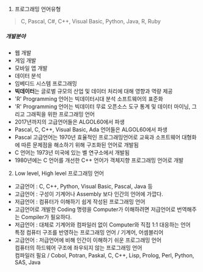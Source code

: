 1. 프로그래밍 언어유형
> C, Pascal, C#, C++, Visual Basic, Python, Java, R, Ruby 

##### 개발분야
- 웹 개발
- 게임 개발
- 모바일 앱 개발
- 데이터 분석
- 임베디드 시스템 프로그래밍
- **빅데이터**는 글로벌 규모의 산업 및 데이터 처리에 대해 영향과 역량 제공
- 'R' Programming 언어는 빅데이터시대 분석 소프트웨어의 표준화
- 'R' Programming 언어는 빅데이터 무료 오픈소스 도구 통계 및 데이터 마이닝, 그리고 그래픽을 위한 프로그래밍 언어
- 2017년까지의 고급언어들은 ALGOL60에서 파생
- Pascal, C, C++, Visual Basic, Ada 언어들은 ALGOL60에서 파생
- Pascal 고급언어는 1970년 효율적인 프로그래밍언어로 교육과 소프트웨어 대형화에 따른 문제점을 해소하기 위해 구조화된 언어로 개발됨
- C 언어는 1973년 미국에 있는 벨 연구소에서 개발됨
- 1980년에는 C 언어를 개선한 C++ 언어가 객체지향 프로그래밍 언어로 개발

2. Low level, High level 프로그래밍 언어
- 고급언어 : C, C++, Python, Visual Basic, Pascal, Java 등
- 고급언어 : 구성이 기계어나 Assembly 보다 인간의 언어에 가깝다.
- 저급언어 : 컴퓨터가 이해하기 쉽게 작성된 프로그래밍 언어 
- 고급언어로 개발한 Coding 명령을 Computer가 이해하려면 저급언어로 번역해주는 Compiler가 필요하다.
- 저급언어 : 대체로 기계어와 컴파일러 없이 Computer와 직접 1:1 대응하는 언어  
특정 컴퓨터 구조를 반영하는 프로그래밍 언어 / 기계어, 어셈블리어
- 고급언어 : 저급언어에 비해 인간이 이해하기 쉬운 프로그래밍 언어  
컴퓨터의 하드웨어 구조에 좌우되지 않는 프로그래밍 언어  
컴파일러 필요 / Cobol, Potran, Paskal, C, C++, Lisp, Prolog, Perl, Python, SAS, Java
